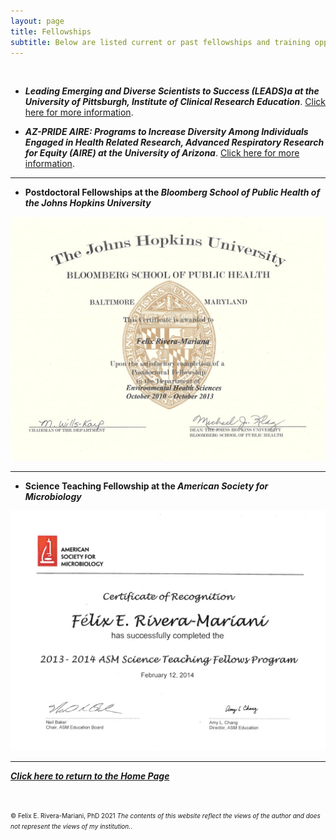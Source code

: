 ```yaml
---
layout: page
title: Fellowships
subtitle: Below are listed current or past fellowships and training opportunities
---
```



<script src="https://apps.elfsight.com/p/platform.js" defer></script>
<div class="elfsight-app-6458f1c2-738e-40ed-b7a0-7379c0377dff"></div>

<br>

<ul>
<li><b><i>Leading Emerging and Diverse Scientists to Success (LEADS)a at the University of Pittsburgh, Institute of Clinical Research Education</i></b>. <a href="https://icre.pitt.edu/leads/index.html" target="_blank">Click here for more information</a>.
</li>
</ul>

<ul>
<li><b><i>AZ-PRIDE AIRE: Programs to Increase Diversity Among Individuals Engaged in Health Related Research, Advanced Respiratory Research for Equity (AIRE) at the University of Arizona</i></b>. <a href="https://azpride.uahs.arizona.edu/aire-overview" target="_blank">Click here for more information</a>.
</li>
</ul>

---

<ul>
<li><b>Postdoctoral Fellowships at the <i>Bloomberg School of Public Health of the Johns Hopkins University</i></b></li>
</ul>
<img src="/img/JHSPH_Fellowship.jpg" alt="Science Teaching Fellowship at ASM" class="inline"/>

---

<ul>
<li><b>Science Teaching Fellowship at the <i>American Society for Microbiology</i></b></li>
</ul>
<img src="/img/STF_ASM.jpg" alt="Science Teaching Fellowship at ASM" class="inline"/>

---

<b><i><a href="https://www.friveram.com">Click here to return to the Home Page</a></i></b>

<br>

<font size="1">&#169; Felix E. Rivera-Mariani, PhD 2021 <i>The contents of this website reflect the views of the author and does not represent the views of my institution.</i>.</font>